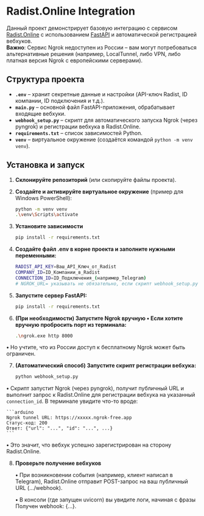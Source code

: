 # Radist.Online Integration

Данный проект демонстрирует базовую интеграцию с сервисом [Radist.Online](https://radist.online) с использованием [FastAPI](https://fastapi.tiangolo.com/) и автоматической регистрацией вебхуков.  
**Важно**: Сервис Ngrok недоступен из России – вам могут потребоваться альтернативные решения (например, LocalTunnel, либо VPN, либо платная версия Ngrok c европейскими серверами).

## Структура проекта


- **`.env`** – хранит секретные данные и настройки (API-ключ Radist, ID компании, ID подключения и т.д.).  
- **`main.py`** – основной файл FastAPI-приложения, обрабатывает входящие вебхуки.  
- **`webhook_setup.py`** – скрипт для автоматического запуска Ngrok (через pyngrok) и регистрации вебхука в Radist.Online.  
- **`requirements.txt`** – список зависимостей Python.  
- **`venv`** – виртуальное окружение (создаётся командой `python -m venv venv`).

## Установка и запуск

1. **Склонируйте репозиторий** (или скопируйте файлы проекта).

2. **Создайте и активируйте виртуальное окружение** (пример для Windows PowerShell):
   ```bash
   python -m venv venv
   .\venv\Scripts\activate
   ```
3. **Установите зависимости**
   ```bash
   pip install -r requirements.txt
   ```
4. **Создайте файл .env в корне проекта и заполните нужными переменными:**
   ```bash
   RADIST_API_KEY=Ваш_API_Ключ_от_Radist
   COMPANY_ID=ID_Компании_в_Radist
   CONNECTION_ID=ID_Подключения_(например_Telegram)
   # NGROK_URL= указывать не обязательно, если скрипт webhook_setup.py сам запускает pyngrok
   ```

5. **Запустите сервер FastAPI:**
   ```bash
   pip install -r requirements.txt
   ```
6. **(При необходимости) Запустите Ngrok вручную
**•** Если хотите вручную пробросить порт из терминала:**

   ```bash
   .\ngrok.exe http 8000
   ```
**•** Но учтите, что из России доступ к бесплатному Ngrok может быть ограничен.

7. **(Автоматический способ) Запустите скрипт регистрации вебхука:**

   ```bash
   python webhook_setup.py
   ```
**•** Скрипт запустит Ngrok (через pyngrok), получит публичный URL и выполнит запрос к Radist.Online для регистрации вебхука на указанный `connection_id`.
      В терминале увидите что-то вроде:

    ```arduino
    Ngrok tunnel URL: https://xxxxx.ngrok-free.app
    Статус-код: 200
    Ответ: {"url": "...", "id": "...", ...}
    ```
**•** Это значит, что вебхук успешно зарегистрирован на сторону Radist.Online.

8. **Проверьте получение вебхуков**

    **•** При возникновении события (например, клиент написал в Telegram), Radist.Online отправит POST-запрос на ваш публичный URL (.../webhook).
    
    **•** В консоли (где запущен uvicorn) вы увидите логи, начиная с фразы Получен webhook: {...}.
